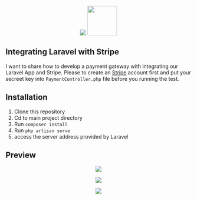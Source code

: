 <p align="center"><img src="https://laravel.com/assets/img/components/logo-laravel.svg"> <img src="https://res-3.cloudinary.com/crunchbase-production/image/upload/c_lpad,h_256,w_256,f_auto,q_auto:eco/v1476902335/gxc55ywhnod0a9jh0wtd.jpg" width="80"></p>

## Integrating Laravel with Stripe
I want to share how to develop a payment gateway with integrating our Laravel App and Stripe. Please to create an <a href="https://stripe.com">Stripe</a> account first and put your secreet key into `PaymentController.php` file before you running the test.

## Installation
1. Clone this repository
2. Cd to main project directory
3. Run `composer install`
4. Run `php artisan serve`
5. access the server address provided by Laravel

## Preview
<p align="center"><img src="https://gdurl.com/r686"></p>

<p align="center"><img src="https://gdurl.com/v0u1"></p>

<p align="center"><img src="https://gdurl.com/12WS"></p>

